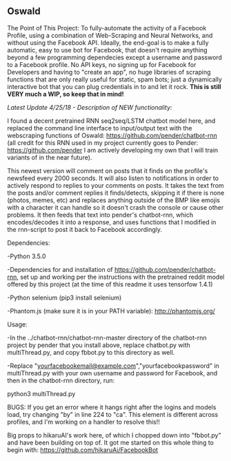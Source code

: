 ## Oswald

The Point of This Project:
  To fully-automate the activity of a Facebook Profile, using a combination of Web-Scraping and Neural Networks, and without using the Facebook API.  Ideally, the end-goal is to make a fully automatic, easy to use bot for Facebook, that doesn't require anything beyond a few programming dependecies except a username and password to a Facebook profile.  No API keys, no signing up for Facebook for Developers and having to "create an app", no huge libraries of scraping functions that are only really useful for static, spam bots; just a dynamically interactive bot that you can plug credentials in to and let it rock.  **This is still VERY much a WIP, so keep that in mind!**  




*Latest Update 4/25/18 - Description of NEW functionality:*


I found a decent pretrained RNN seq2seq/LSTM chatbot model here, and replaced the command line interface to input/output text with the webscraping functions of Oswald: https://github.com/pender/chatbot-rnn
(all credit for this RNN used in my project currently goes to Pender: https://github.com/pender I am actively developing my own that I will train variants of in the near future).


This newest version will comment on posts that it finds on the profile's newsfeed every 2000 seconds.  It will also listen to notifications in order to actively respond to replies to your comments on posts.  It takes the text from the posts and/or comment replies it finds/detects, skipping it if there is none (photos, memes, etc) and replaces anything outside of the BMP like emojis with a character it can handle so it doesn't crash the console or cause other problems.  It then feeds that text into pender's chatbot-rnn, which encodes/decodes it into a response, and uses functions that I modified in the rnn-script to post it back to Facebook accordingly.




Dependencies:


-Python 3.5.0  


-Dependencies for and installation of https://github.com/pender/chatbot-rnn, set up and working per the instructions with the pretrained reddit model offered by this project (at the time of this readme it uses tensorfow 1.4.1)


-Python selenium (pip3 install selenium)


-Phantom.js (make sure it is in your PATH variable):  http://phantomjs.org/



Usage:

-In the ../chatbot-rnn/chatbot-rnn-master directory of the chatbot-rnn project by pender that you install above, replace chatbot.py with multiThread.py, and copy fbbot.py to this directory as well.


-Replace "yourfacebookemail@example.com","yourfacebookpassword" in multiThread.py with your own username and password for Facebook, and then in the chatbot-rnn directory, run:


  python3 multiThread.py




BUGS: 
If you get an error where it hangs right after the logins and models load, try changing "by" in line 224 to "ca".  This element is different across profiles, and I'm working on a handler to resolve this!!




Big props to hikaruAI's work here, of which I chopped down into "fbbot.py" and have been building on top of.  It got me started on this whole thing to begin with:
https://github.com/hikaruAi/FacebookBot
